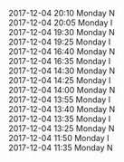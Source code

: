 2017-12-04 20:10 Monday  N  
2017-12-04 20:05 Monday  I  
2017-12-04 19:30 Monday  N  
2017-12-04 19:25 Monday  I  
2017-12-04 16:40 Monday  N  
2017-12-04 16:35 Monday  I  
2017-12-04 14:30 Monday  N  
2017-12-04 14:25 Monday  I  
2017-12-04 14:00 Monday  N  
2017-12-04 13:55 Monday  I  
2017-12-04 13:40 Monday  N  
2017-12-04 13:35 Monday  I  
2017-12-04 13:25 Monday  N  
2017-12-04 11:50 Monday  I  
2017-12-04 11:35 Monday  N  

